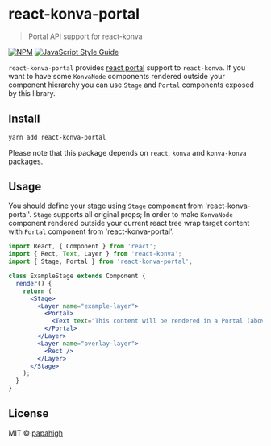 # react-konva-portal

> Portal API support for react-konva

[![NPM](https://img.shields.io/npm/v/react-konva-portal.svg)](https://www.npmjs.com/package/react-konva-portal)
[![JavaScript Style Guide](https://img.shields.io/badge/code_style-standard-brightgreen.svg)](https://standardjs.com)

`react-konva-portal` provides [react portal](https://reactjs.org/docs/portals.html) support to `react-konva`. If you
want to have some `KonvaNode` components rendered outside your component hierarchy you can use `Stage` and `Portal`
components exposed by this library.

## Install

```bash
yarn add react-konva-portal
```

Please note that this package depends on `react`, `konva` and `konva-konva` packages.

## Usage

You should define your stage using `Stage` component from 'react-konva-portal'. `Stage` supports all original props; In
order to make `KonvaNode` component rendered outside your current react tree wrap target content with `Portal` component
from 'react-konva-portal'.

```jsx
import React, { Component } from 'react';
import { Rect, Text, Layer } from 'react-konva';
import { Stage, Portal } from 'react-konva-portal';

class ExampleStage extends Component {
  render() {
    return (
      <Stage>
        <Layer name="example-layer">
          <Portal>
            <Text text="This content will be rendered in a Portal (above overlay-layer)." />
          </Portal>
        </Layer>
        <Layer name="overlay-layer">
          <Rect />
        </Layer>
      </Stage>
    );
  }
}
```

## License

MIT © [papahigh](https://github.com/papahigh)
